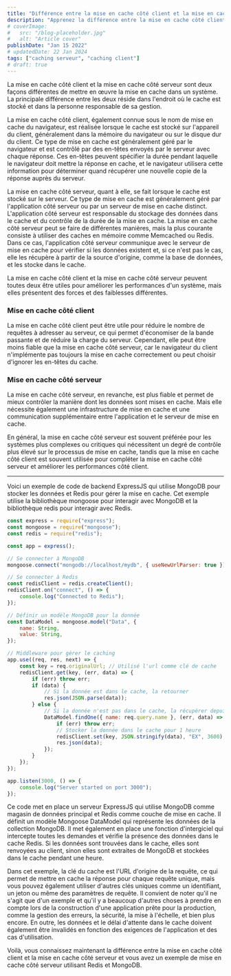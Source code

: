 ```yaml
---
title: "Différence entre la mise en cache côté client et la mise en cache côté serveur + exemple ExpressJS, Redis, MongoDB"
description: "Apprenez la différence entre la mise en cache côté client et la mise en cache côté serveur avec un exemple de mise en cache côté serveur utilisant Redis et MongoDB à travers un serveur NodeJS."
# coverImage:
#   src: "/blog-placeholder.jpg"
#   alt: "Article cover"
publishDate: "Jan 15 2022"
# updatedDate: 22 Jan 2024
tags: ["caching serveur", "caching client"]
# draft: true
---
```


La mise en cache côté client et la mise en cache côté serveur sont deux façons différentes de mettre en œuvre la mise en cache dans un système. La principale différence entre les deux réside dans l'endroit où le cache est stocké et dans la personne responsable de sa gestion.

La mise en cache côté client, également connue sous le nom de mise en cache du navigateur, est réalisée lorsque le cache est stocké sur l'appareil du client, généralement dans la mémoire du navigateur ou sur le disque dur du client. Ce type de mise en cache est généralement géré par le navigateur et est contrôlé par des en-têtes envoyés par le serveur avec chaque réponse. Ces en-têtes peuvent spécifier la durée pendant laquelle le navigateur doit mettre la réponse en cache, et le navigateur utilisera cette information pour déterminer quand récupérer une nouvelle copie de la réponse auprès du serveur.

La mise en cache côté serveur, quant à elle, se fait lorsque le cache est stocké sur le serveur. Ce type de mise en cache est généralement géré par l'application côté serveur ou par un serveur de mise en cache distinct. L'application côté serveur est responsable du stockage des données dans le cache et du contrôle de la durée de la mise en cache. La mise en cache côté serveur peut se faire de différentes manières, mais la plus courante consiste à utiliser des caches en mémoire comme Memcached ou Redis. Dans ce cas, l'application côté serveur communique avec le serveur de mise en cache pour vérifier si les données existent et, si ce n'est pas le cas, elle les récupère à partir de la source d'origine, comme la base de données, et les stocke dans le cache.

La mise en cache côté client et la mise en cache côté serveur peuvent toutes deux être utiles pour améliorer les performances d'un système, mais elles présentent des forces et des faiblesses différentes.

### Mise en cache côté client

La mise en cache côté client peut être utile pour réduire le nombre de requêtes à adresser au serveur, ce qui permet d'économiser de la bande passante et de réduire la charge du serveur. Cependant, elle peut être moins fiable que la mise en cache côté serveur, car le navigateur du client n'implémente pas toujours la mise en cache correctement ou peut choisir d'ignorer les en-têtes du cache.

### Mise en cache côté serveur

La mise en cache côté serveur, en revanche, est plus fiable et permet de mieux contrôler la manière dont les données sont mises en cache. Mais elle nécessite également une infrastructure de mise en cache et une communication supplémentaire entre l'application et le serveur de mise en cache.

En général, la mise en cache côté serveur est souvent préférée pour les systèmes plus complexes ou critiques qui nécessitent un degré de contrôle plus élevé sur le processus de mise en cache, tandis que la mise en cache côté client est souvent utilisée pour compléter la mise en cache côté serveur et améliorer les performances côté client.

---

Voici un exemple de code de backend ExpressJS qui utilise MongoDB pour stocker les données et Redis pour gérer la mise en cache. Cet exemple utilise la bibliothèque mongoose pour interagir avec MongoDB et la bibliothèque redis pour interagir avec Redis.

```js
const express = require("express");
const mongoose = require("mongoose");
const redis = require("redis");

const app = express();

// Se connecter à MongoDB
mongoose.connect("mongodb://localhost/mydb", { useNewUrlParser: true });

// Se connecter à Redis
const redisClient = redis.createClient();
redisClient.on("connect", () => {
	console.log("Connected to Redis");
});

// Définir un modèle MongoDB pour la donnée
const DataModel = mongoose.model("Data", {
	name: String,
	value: String,
});

// Middleware pour gérer le caching
app.use((req, res, next) => {
	const key = req.originalUrl; // Utilisé l'url comme clé de cache
	redisClient.get(key, (err, data) => {
		if (err) throw err;
		if (data) {
			// Si la donnée est dans le cache, la retourner
			res.json(JSON.parse(data));
		} else {
			// Si la donnée n'est pas dans le cache, la récupérer depuis MongoDB
			DataModel.findOne({ name: req.query.name }, (err, data) => {
				if (err) throw err;
				// Stocker la donnée dans le cache pour 1 heure
				redisClient.set(key, JSON.stringify(data), "EX", 3600);
				res.json(data);
			});
		}
	});
});

app.listen(3000, () => {
	console.log("Server started on port 3000");
});
```

Ce code met en place un serveur ExpressJS qui utilise MongoDB comme magasin de données principal et Redis comme couche de mise en cache. Il définit un modèle Mongoose DataModel qui représente les données de la collection MongoDB. Il met également en place une fonction d'intergiciel qui intercepte toutes les demandes et vérifie la présence des données dans le cache Redis. Si les données sont trouvées dans le cache, elles sont renvoyées au client, sinon elles sont extraites de MongoDB et stockées dans le cache pendant une heure.

Dans cet exemple, la clé du cache est l'URL d'origine de la requête, ce qui permet de mettre en cache la réponse pour chaque requête unique, mais vous pouvez également utiliser d'autres clés uniques comme un identifiant, un jeton ou même des paramètres de requête.
Il convient de noter qu'il ne s'agit que d'un exemple et qu'il y a beaucoup d'autres choses à prendre en compte lors de la construction d'une application prête pour la production, comme la gestion des erreurs, la sécurité, la mise à l'échelle, et bien plus encore. En outre, les données et le délai d'attente dans le cache doivent également être invalidés en fonction des exigences de l'application et des cas d'utilisation.

Voilà, vous connaissez maintenant la différence entre la mise en cache côté client et la mise en cache côté serveur et vous avez un exemple de mise en cache côté serveur utilisant Redis et MongoDB.
